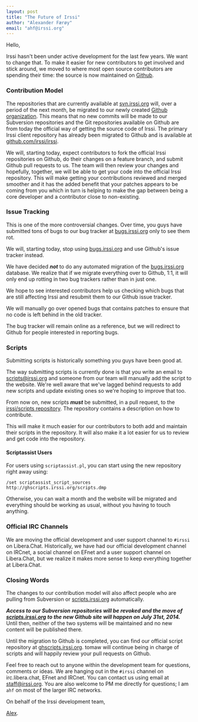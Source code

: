 ```yaml
---
layout: post
title: "The Future of Irssi"
author: "Alexander Færøy"
email: "ahf@irssi.org"
---
```


Hello,

Irssi hasn't been under active development for the last few years. We want to
change that. To make it easier for new contributors to get involved and stick
around, we moved to where most open source contributors are spending their
time: the source is now maintained on [Github](https://github.com/irssi/).

### Contribution Model

The repositories that are currently available at
[svn.irssi.org](http://svn.irssi.org/) will, over a period of the next month,
be migrated to our newly created [Github
organization](https://github.com/irssi). This means that no new commits will be
made to our Subversion repositories and the Git repositories available on
Github are from today the official way of getting the source code of Irssi. The
primary Irssi client repository has already been migrated to Github and is
available at [github.com/irssi/irssi](https://github.com/irssi/irssi).

We will, starting today, expect contributors to fork the official Irssi
repositories on Github, do their changes on a feature branch, and submit Github
pull requests to us. The team will then review your changes and hopefully,
together, we will be able to get your code into the official Irssi repository.
This will make getting your contributions reviewed and merged smoother and it
has the added benefit that your patches appears to be coming from you which in
turn is helping to make the gap between being a core developer and a
contributor close to non-existing.

### Issue Tracking

This is one of the more controversial changes. Over time, you guys have
submitted tons of bugs to our bug tracker at
[bugs.irssi.org](http://bugs.irssi.org/) only to see them rot.

We will, starting today, stop using [bugs.irssi.org](http://bugs.irssi.org/)
and use Github's issue tracker instead.

We have decided ***not*** to do any automated migration of the
[bugs.irssi.org](http://bugs.irssi.org/) database. We realize that if we
migrate everything over to Github, 1:1, it will only end up rotting in two bug
trackers rather than in just one.

We hope to see interested contributors help us checking which bugs that are
still affecting Irssi and resubmit them to our Github issue tracker.

We will manually go over opened bugs that contains patches to ensure that no
code is left behind in the old tracker.

The bug tracker will remain online as a reference, but we will redirect to
Github for people interested in reporting bugs.

### Scripts

Submitting scripts is historically something you guys have been good at.

The way submitting scripts is currently done is that you write an email to
scripts@irssi.org and someone from our team will manually add the script to the
website. We're well aware that we've lagged behind requests to add new scripts
and update existing ones so we're hoping to improve that too.

From now on, new scripts ***must*** be submitted, in a pull request, to the
[irssi/scripts repository](https://github.com/irssi/scripts). The repository
contains a description on how to contribute.

This will make it much easier for our contributors to both add and maintain
their scripts in the repository. It will also make it a lot easier for us to
review and get code into the repository.

#### Scriptassist Users

For users using `scriptassist.pl`, you can start using the new repository right
away using:

    /set scriptassist_script_sources http://ghscripts.irssi.org/scripts.dmp

Otherwise, you can wait a month and the website will be migrated and everything
should be working as usual, without you having to touch anything.

### Official IRC Channels

We are moving the official development and user support channel to `#irssi` on
Libera.Chat. Historically, we have had our official development channel on IRCnet,
a social channel on EFnet and a user support channel on Libera.Chat, but we
realize it makes more sense to keep everything together at Libera.Chat.

### Closing Words

The changes to our contribution model will also affect people who are pulling
from Subversion or [scripts.irssi.org](https://scripts.irssi.org/)
automatically.

***Access to our Subversion repositories will be revoked and the move of
[scripts.irssi.org](https://scripts.irssi.org/) to the new Github site will
happen on July 31st, 2014.*** Until then, neither of the two systems will be
maintained and no new content will be published there.

Until the migration to Github is completed, you can find our official script
repository at [ghscripts.irssi.org](https://scripts.irssi.org/).  tomaw will
continue being in charge of scripts and will happily review your pull requests
on Github.

Feel free to reach out to anyone within the development team for questions,
comments or ideas. We are hanging out in the `#irssi` channel on irc.libera.chat,
EFnet and IRCnet. You can contact us using email at staff@irssi.org.  You are
also welcome to PM me directly for questions; I am `ahf` on most of the larger
IRC networks.

On behalf of the Irssi development team,

[Alex](mailto:ahf@irssi.org).
